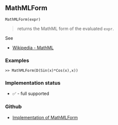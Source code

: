 ## MathMLForm

```
MathMLForm(expr)
```

> returns the MathML form of the evaluated `expr`. 
 
See
* [Wikipedia - MathML](https://en.wikipedia.org/wiki/MathML)

### Examples
 
```
>> MathMLForm(D(Sin(x)*Cos(x),x))
```






### Implementation status

* &#x2705; - full supported

### Github

* [Implementation of MathMLForm](https://github.com/axkr/symja_android_library/blob/master/symja_android_library/matheclipse-core/src/main/java/org/matheclipse/core/builtin/OutputFunctions.java#L631) 
